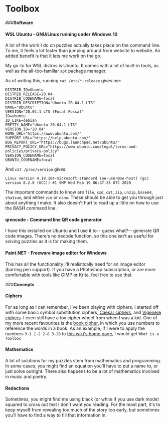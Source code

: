 # Toolbox

###**Software**
#### WSL Ubuntu - GNU/Linux running under Windows 10
A lot of the work I do on puzzles actually takes place on the command line. To me, it feels a lot faster than jumping around from website to website. An added benefit is that it lets me work on the go.

My go-to for WSL distros is Ubuntu. It comes with a lot of built-in tools, as well as the all-too-familiar `apt` package manager.

As of writing this, running `cat /etc/*-release` gives me:

	DISTRIB_ID=Ubuntu
	DISTRIB_RELEASE=20.04
	DISTRIB_CODENAME=focal
	DISTRIB_DESCRIPTION="Ubuntu 20.04.1 LTS"
	NAME="Ubuntu"
	VERSION="20.04.1 LTS (Focal Fossa)"
	ID=ubuntu
	ID_LIKE=debian
	PRETTY_NAME="Ubuntu 20.04.1 LTS"
	VERSION_ID="20.04"
	HOME_URL="https://www.ubuntu.com/"
	SUPPORT_URL="https://help.ubuntu.com/"
	BUG_REPORT_URL="https://bugs.launchpad.net/ubuntu/"
	PRIVACY_POLICY_URL="https://www.ubuntu.com/legal/terms-and-policies/privacy-policy"
	VERSION_CODENAME=focal
	UBUNTU_CODENAME=focal

And `cat /proc/version` gives:

    Linux version 4.19.104-microsoft-standard (oe-user@oe-host) (gcc version 8.2.0 (GCC)) #1 SMP Wed Feb 19 06:37:35 UTC 2020

The important commands to know are `file`, `xxd`, `cat`, `zip`, `unzip`, `base64`, `sha1sum`, and either `vim` or `nano`. These should be able to get you through just about anything I make. It also doesn't hurt to read up a little on how to use the BASH command line.

#### qrencode - Command line QR code generator
I have this installed on Ubuntu and I use it to-- guess what?-- generate QR code images. There's no decode function, so this one isn't as useful for solving puzzles as it is for making them.

#### Paint.NET - Freeware image editor for Windows
This has all the functionality I'll realistically need for an image editor (barring pen support). If you have a Photoshop subscription, or are more comfortable with tools like GIMP or Krita, feel free to use that.

###**Concepts**
#### Ciphers
For as long as I can remember, I've been playing with ciphers. I started off with some basic symbol substitution ciphers, [Caesar ciphers](https://en.wikipedia.org/wiki/Caesar_cipher), and [Vigenère ciphers](https://en.wikipedia.org/wiki/Vigen%C3%A8re_cipher). I even still have a toy cipher wheel from when I was a kid.
One of my more recent favourites is the [book cipher](https://en.wikipedia.org/wiki/Book_cipher), in which you use numbers to reference the words in a book.
As an example, if I were to apply the numbers ``3-1 1-2 2-8 3-20`` to [this wiki's home page](index.md), I would get ``What is a Toolbox``

#### Mathematics
A lot of solutions for my puzzles stem from mathematics and programming. In some cases, you might find an equation you'll have to put a name to, or just solve outright. There also happens to be a lot of mathematics involved in music and poetry.

#### Redactions
Sometimes, you might find me using black (or white if you use dark mode) squared to cross out text I don't want you reading. For the most part, it's to keep myself from revealing too much of the story too early, but sometimes you'll have to find a way to fill that information in.
